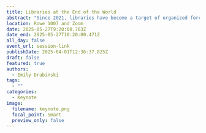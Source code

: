 ```yaml
---
title: Libraries at the End of the World
abstract: "Since 2021, libraries have become a target of organized forces seeking to suppress the stories of LGBTQIA+ and BIPOC people and our histories. Attempts to remove books from library shelves have reached record numbers while legislation in states from Florida to Idaho to Texas to Missouri have enshrined censorship into law. Such restrictions on the right to think, write, and read place libraries at the center of the fight for democracy."
location: Rowe 1007 and Zoom
date: 2025-05-27T9:20:00.763Z
date_end: 2025-05-27T10:20:00.471Z
all_day: false
event_url: session-link
publishDate: 2025-04-01T12:36:37.825Z
draft: false
featured: true
authors:
  - Emily Drabinski
tags:
  - ""
categories:
  - Keynote
image:
  filename: keynote.png
  focal_point: Smart
  preview_only: false
---
```


